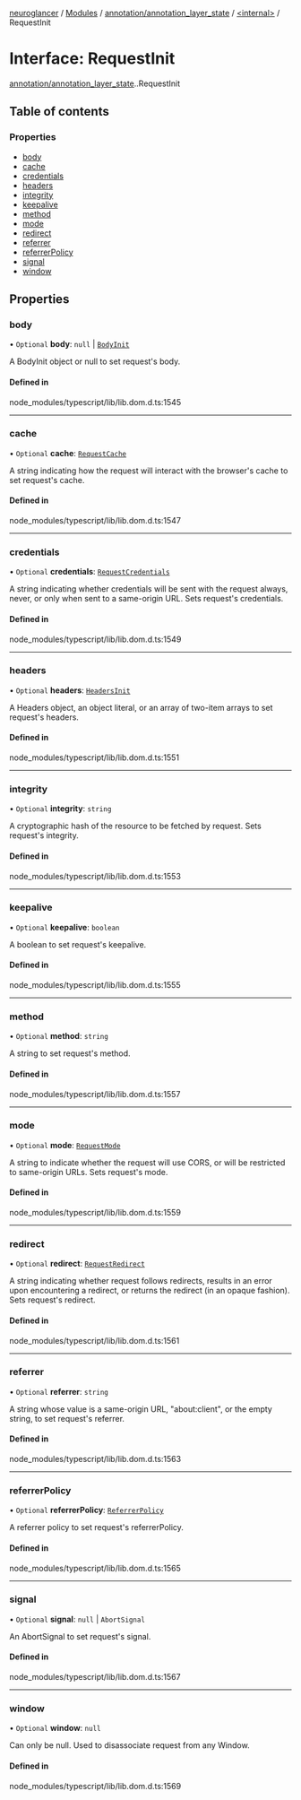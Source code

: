 [neuroglancer](../README.md) / [Modules](../modules.md) / [annotation/annotation\_layer\_state](../modules/annotation_annotation_layer_state.md) / [<internal\>](../modules/annotation_annotation_layer_state._internal_.md) / RequestInit

# Interface: RequestInit

[annotation/annotation_layer_state](../modules/annotation_annotation_layer_state.md).[<internal>](../modules/annotation_annotation_layer_state._internal_.md).RequestInit

## Table of contents

### Properties

- [body](annotation_annotation_layer_state._internal_.RequestInit.md#body)
- [cache](annotation_annotation_layer_state._internal_.RequestInit.md#cache)
- [credentials](annotation_annotation_layer_state._internal_.RequestInit.md#credentials)
- [headers](annotation_annotation_layer_state._internal_.RequestInit.md#headers)
- [integrity](annotation_annotation_layer_state._internal_.RequestInit.md#integrity)
- [keepalive](annotation_annotation_layer_state._internal_.RequestInit.md#keepalive)
- [method](annotation_annotation_layer_state._internal_.RequestInit.md#method)
- [mode](annotation_annotation_layer_state._internal_.RequestInit.md#mode)
- [redirect](annotation_annotation_layer_state._internal_.RequestInit.md#redirect)
- [referrer](annotation_annotation_layer_state._internal_.RequestInit.md#referrer)
- [referrerPolicy](annotation_annotation_layer_state._internal_.RequestInit.md#referrerpolicy)
- [signal](annotation_annotation_layer_state._internal_.RequestInit.md#signal)
- [window](annotation_annotation_layer_state._internal_.RequestInit.md#window)

## Properties

### body

• `Optional` **body**: ``null`` \| [`BodyInit`](../modules/annotation_annotation_layer_state._internal_.md#bodyinit)

A BodyInit object or null to set request's body.

#### Defined in

node_modules/typescript/lib/lib.dom.d.ts:1545

___

### cache

• `Optional` **cache**: [`RequestCache`](../modules/annotation_annotation_layer_state._internal_.md#requestcache)

A string indicating how the request will interact with the browser's cache to set request's cache.

#### Defined in

node_modules/typescript/lib/lib.dom.d.ts:1547

___

### credentials

• `Optional` **credentials**: [`RequestCredentials`](../modules/annotation_annotation_layer_state._internal_.md#requestcredentials)

A string indicating whether credentials will be sent with the request always, never, or only when sent to a same-origin URL. Sets request's credentials.

#### Defined in

node_modules/typescript/lib/lib.dom.d.ts:1549

___

### headers

• `Optional` **headers**: [`HeadersInit`](../modules/annotation_annotation_layer_state._internal_.md#headersinit)

A Headers object, an object literal, or an array of two-item arrays to set request's headers.

#### Defined in

node_modules/typescript/lib/lib.dom.d.ts:1551

___

### integrity

• `Optional` **integrity**: `string`

A cryptographic hash of the resource to be fetched by request. Sets request's integrity.

#### Defined in

node_modules/typescript/lib/lib.dom.d.ts:1553

___

### keepalive

• `Optional` **keepalive**: `boolean`

A boolean to set request's keepalive.

#### Defined in

node_modules/typescript/lib/lib.dom.d.ts:1555

___

### method

• `Optional` **method**: `string`

A string to set request's method.

#### Defined in

node_modules/typescript/lib/lib.dom.d.ts:1557

___

### mode

• `Optional` **mode**: [`RequestMode`](../modules/annotation_annotation_layer_state._internal_.md#requestmode)

A string to indicate whether the request will use CORS, or will be restricted to same-origin URLs. Sets request's mode.

#### Defined in

node_modules/typescript/lib/lib.dom.d.ts:1559

___

### redirect

• `Optional` **redirect**: [`RequestRedirect`](../modules/annotation_annotation_layer_state._internal_.md#requestredirect)

A string indicating whether request follows redirects, results in an error upon encountering a redirect, or returns the redirect (in an opaque fashion). Sets request's redirect.

#### Defined in

node_modules/typescript/lib/lib.dom.d.ts:1561

___

### referrer

• `Optional` **referrer**: `string`

A string whose value is a same-origin URL, "about:client", or the empty string, to set request's referrer.

#### Defined in

node_modules/typescript/lib/lib.dom.d.ts:1563

___

### referrerPolicy

• `Optional` **referrerPolicy**: [`ReferrerPolicy`](../modules/annotation_annotation_layer_state._internal_.md#referrerpolicy)

A referrer policy to set request's referrerPolicy.

#### Defined in

node_modules/typescript/lib/lib.dom.d.ts:1565

___

### signal

• `Optional` **signal**: ``null`` \| `AbortSignal`

An AbortSignal to set request's signal.

#### Defined in

node_modules/typescript/lib/lib.dom.d.ts:1567

___

### window

• `Optional` **window**: ``null``

Can only be null. Used to disassociate request from any Window.

#### Defined in

node_modules/typescript/lib/lib.dom.d.ts:1569
